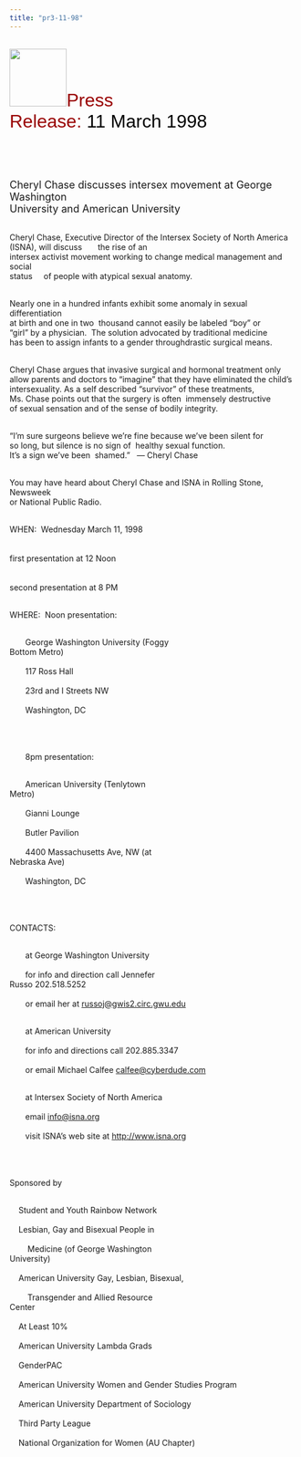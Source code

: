 ```yaml
---
title: "pr3-11-98"
---
```


<br><IMG SRC="/img/logo100.gif" HEIGHT="101" WIDTH="100" /><FONT FACE="Arial,Helvetica"><FONT SIZE="+3"><FONT COLOR="#990000">Press<br>Release: </FONT><FONT COLOR="#000000">11 March 1998</FONT></FONT></FONT><br>  
<br>&nbsp;<br><br>

<FONT SIZE="+1">Cheryl Chase discusses intersex movement at George Washington<br>University and American University</FONT><br><br>

Cheryl Chase, Executive Director of the Intersex Society of North America<br>(<span class="caps">ISNA</span>), will discuss&nbsp;&nbsp;&nbsp;&nbsp;&nbsp;&nbsp; the rise of an<br>intersex activist movement working to change medical management and social<br>status&nbsp;&nbsp;&nbsp;&nbsp; of people with atypical sexual anatomy.<br><br>

Nearly one in a hundred infants exhibit some anomaly in sexual differentiation<br>at birth and one in two&nbsp; thousand cannot easily be labeled &#8220;boy&#8221; or<br>&#8220;girl&#8221; by a physician.&nbsp; The solution advocated by traditional medicine<br>has been to assign infants to a gender throughdrastic surgical means.<br><br>

Cheryl Chase argues that invasive surgical and hormonal treatment only<br>allow parents and doctors to &#8220;imagine&#8221; that they have eliminated the child&#8217;s<br>intersexuality. As a self described &#8220;survivor&#8221; of these treatments,&nbsp;<br>Ms. Chase points out that the surgery is often&nbsp; immensely destructive<br>of sexual sensation and of the sense of bodily integrity.<br><br>

&#8220;I&#8217;m sure surgeons believe we&#8217;re fine because we&#8217;ve been silent for<br>so long, but silence is no sign of&nbsp; healthy sexual function.&nbsp;<br>It&#8217;s a sign we&#8217;ve been&nbsp; shamed.&#8221;&nbsp;&nbsp; &#8212; Cheryl Chase<br><br>

You may have heard about Cheryl Chase and <span class="caps">ISNA</span> in Rolling Stone, Newsweek<br>or National Public Radio.<br><br>

<span class="caps">WHEN</span>:&nbsp; Wednesday March 11, 1998<br>  
&nbsp;&nbsp;&nbsp;&nbsp;&nbsp;&nbsp;&nbsp;&nbsp;&nbsp;&nbsp;&nbsp;<br>first presentation at 12 Noon<br>  
&nbsp;&nbsp;&nbsp;&nbsp;&nbsp;&nbsp;&nbsp;&nbsp;&nbsp;&nbsp;&nbsp;<br>second presentation at 8 PM<br><br>

<span class="caps">WHERE</span>:&nbsp; Noon presentation:<br><br>

&nbsp;&nbsp;&nbsp;&nbsp;&nbsp;&nbsp; George Washington University (Foggy<br>Bottom Metro)<br>  
&nbsp;&nbsp;&nbsp;&nbsp;&nbsp;&nbsp; 117 Ross Hall<br>  
&nbsp;&nbsp;&nbsp;&nbsp;&nbsp;&nbsp; 23rd and I Streets NW<br>  
&nbsp;&nbsp;&nbsp;&nbsp;&nbsp;&nbsp; Washington, DC<br>  
&nbsp;<br><br>

&nbsp;&nbsp;&nbsp;&nbsp;&nbsp;&nbsp; 8pm presentation:<br><br>

&nbsp;&nbsp;&nbsp;&nbsp;&nbsp;&nbsp; American University (Tenlytown<br>Metro)<br>  
&nbsp;&nbsp;&nbsp;&nbsp;&nbsp;&nbsp; Gianni Lounge<br>  
&nbsp;&nbsp;&nbsp;&nbsp;&nbsp;&nbsp; Butler Pavilion<br>  
&nbsp;&nbsp;&nbsp;&nbsp;&nbsp;&nbsp; 4400 Massachusetts Ave, NW (at<br>Nebraska Ave)<br>  
&nbsp;&nbsp;&nbsp;&nbsp;&nbsp;&nbsp; Washington, DC<br>  
&nbsp;<br><br>

<span class="caps">CONTACTS</span>:<br><br>

&nbsp;&nbsp;&nbsp;&nbsp;&nbsp;&nbsp; at George Washington University<br>  
&nbsp;&nbsp;&nbsp;&nbsp;&nbsp;&nbsp; for info and direction call Jennefer<br>Russo 202.518.5252<br>  
&nbsp;&nbsp;&nbsp;&nbsp;&nbsp;&nbsp; or email her at <russoj@gwis2.circ.gwu.edu><br><br>

&nbsp;&nbsp;&nbsp;&nbsp;&nbsp;&nbsp; at American University<br>  
&nbsp;&nbsp;&nbsp;&nbsp;&nbsp;&nbsp; for info and directions call 202.885.3347<br>  
&nbsp;&nbsp;&nbsp;&nbsp;&nbsp;&nbsp; or email Michael Calfee <calfee@cyberdude.com><br><br>

&nbsp;&nbsp;&nbsp;&nbsp;&nbsp;&nbsp; at Intersex Society of North America<br>  
&nbsp;&nbsp;&nbsp;&nbsp;&nbsp;&nbsp; email <info@isna.org><br>  
&nbsp;&nbsp;&nbsp;&nbsp;&nbsp;&nbsp; visit <span class="caps">ISNA</span>&#8217;s web site at http://www.isna.org<br>  
&nbsp;<br><br>

Sponsored by<br><br>

&nbsp;&nbsp;&nbsp; Student and Youth Rainbow Network<br>  
&nbsp;&nbsp;&nbsp; Lesbian, Gay and Bisexual People in<br>  
&nbsp;&nbsp;&nbsp;&nbsp;&nbsp;&nbsp;&nbsp; Medicine (of George Washington<br>University)<br>  
&nbsp;&nbsp;&nbsp; American University Gay, Lesbian, Bisexual,<br>  
&nbsp;&nbsp;&nbsp;&nbsp;&nbsp;&nbsp;&nbsp; Transgender and Allied Resource<br>Center<br>  
&nbsp;&nbsp;&nbsp; At Least 10%<br>  
&nbsp;&nbsp;&nbsp; American University Lambda Grads<br>  
&nbsp;&nbsp;&nbsp; GenderPAC<br>  
&nbsp;&nbsp;&nbsp; American University Women and Gender Studies Program<br>  
&nbsp;&nbsp;&nbsp; American University Department of Sociology<br>  
&nbsp;&nbsp;&nbsp; Third Party League<br>  
&nbsp;&nbsp;&nbsp; National Organization for Women (AU Chapter)<br>  
&nbsp;<br>  
&nbsp;<br>  
&nbsp;<br>  
&nbsp;<br>  
&nbsp;<br>  
&nbsp;<br>